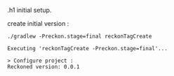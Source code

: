 .h1 initial setup. 

create initial version : 
```shell
./gradlew -Preckon.stage=final reckonTagCreate
```

```shell
Executing 'reckonTagCreate -Preckon.stage=final'...

> Configure project :
Reckoned version: 0.0.1
```



